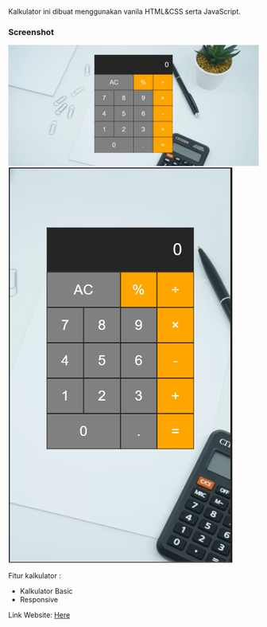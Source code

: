 Kalkulator ini dibuat menggunakan vanila HTML&CSS serta JavaScript.

### Screenshot

![Desktop View](./desktop.png)![Mobile View](./mobile.png)

Fitur kalkulator :

- Kalkulator Basic
- Responsive

Link Website: [Here](https://afrizalbs.github.io/Simple-Calculator/)
